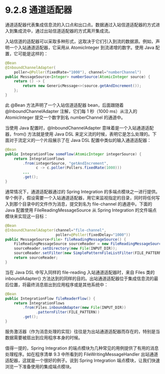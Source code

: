 # 9.2.8 通道适配器

通道适配器代表集成信息流的入口点和出口点。数据通过入站信道适配器的方式进入到集成流中，通过出站信道适配器的方式离开集成流。

入站信道的适配器可以采取多种形式，这取决于它们引入到流的数据源。例如，声明一个入站通道适配器，它采用从 AtomicInteger 到流递增的数字。使用 Java 配置，它可能是这样的：

```java
@Bean
@InboundChannelAdapter(
    poller=@Poller(fixedRate="1000"), channel="numberChannel")
public MessageSource<Integer> numberSource(AtomicInteger source) {
    return () -> {
        return new GenericMessage<>(source.getAndIncrement());
    };
}
```

 此 @Bean 方法声明了一个入站信道适配器 bean，后面跟随着 @InboundChannelAdapter 注解，它们每 1 秒（1000 ms）从注入的 AtomicInteger 提交一个数字到名 numberChannel 的通道中。

当使用 Java 配置时，@InboundChannelAdapter 意味着是一个入站通道适配器，from\(\) 方法就是使用 Java DSL 来定义流的时候，表明它是怎么处理的。下面对于流定义的一个片段展示了在 Java DSL 配置中类似的输入通道适配器：

```java
@Bean
public IntegrationFlow someFlow(AtomicInteger integerSource) {
    return IntegrationFlows
        .from(integerSource, "getAndIncrement",
              c -> c.poller(Pollers.fixedRate(1000)))
        ...
        .get();
}
```

通常情况下，通道适配器通过的 Spring Integration 的多端点模块之一进行提供。举个例子，假设需要一个入站通道适配器，用它来监视指定的目录，同时将任何写入到那个目录中的文件作为消息，提交到名为 file-channel 的通道中。下面的 Java 配置使用 FileReadingMessageSource 从 Spring Integration 的文件端点模块来实现这一目标：

```java
@Bean
@InboundChannelAdapter(channel="file-channel",
                       poller=@Poller(fixedDelay="1000"))
public MessageSource<File> fileReadingMessageSource() {
    FileReadingMessageSource sourceReader = new FileReadingMessageSource();
    sourceReader.setDirectory(new File(INPUT_DIR));
    sourceReader.setFilter(new SimplePatternFileListFilter(FILE_PATTERN));
    return sourceReader;
}
```

当在 Java DSL 中写入同样的 file-reading 入站通道适配器时，来自 Files 类的 inboundAdapter\(\) 方法达到的同样的目的。出站通道适配器位于集成信息流的最后位置，将最终消息扇出到应用程序或是其他系统中：

```java
@Bean
public IntegrationFlow fileReaderFlow() {
    return IntegrationFlows
        .from(Files.inboundAdapter(new File(INPUT_DIR))
              .patternFilter(FILE_PATTERN))
        .get();
}
```

服务激活器（作为消息处理的实现）往往是为出站通道适配器而存在的，特别是当数据需要被扇出到应用程序本身的时候。

值得一提的，Spring Integration 的端点模块为几种常见的用例提供了有用的消息处理程序。如在程序清单 9.3 中所看到的 FileWritingMessageHandler 出站通道适配器，这就是一个很好的例子。说到 Spring Integration 端点模块，让我们快速浏览一下准备使用的集成端点模块。

